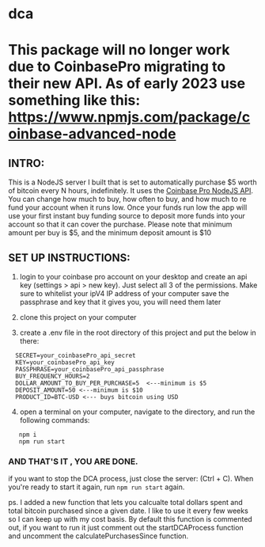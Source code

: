 # dca

# This package will no longer work due to CoinbasePro migrating to their new API. As of early 2023 use something like this: https://www.npmjs.com/package/coinbase-advanced-node

## INTRO:

This is a NodeJS server I built that is set to automatically purchase $5 worth of bitcoin every N hours, indefinitely. It uses the [Coinbase Pro NodeJS API](https://www.npmjs.com/package/coinbase-pro). You can change how much to buy, how often to buy, and how much to re fund your account when it runs low. Once your funds run low the app will use your first instant buy funding source to deposit more funds into your account so that it can cover the purchase.
Please note that minimum amount per buy is $5, and the minimum deposit amount is \$10

## SET UP INSTRUCTIONS:

1. login to your coinbase pro account on your desktop and create an api key (settings > api > new key). Just select all 3 of the permissions. Make sure to whitelist your ipV4 IP address of your computer
   save the passphrase and key that it gives you, you will need them later

2. clone this project on your computer

3. create a .env file in the root directory of this project and put the below in there:

```
  SECRET=your_coinbasePro_api_secret
  KEY=your_coinbasePro_api_key
  PASSPHRASE=your_coinbasePro_api_passphrase
  BUY_FREQUENCY_HOURS=2
  DOLLAR_AMOUNT_TO_BUY_PER_PURCHASE=5  <---minimum is $5
  DEPOSIT_AMOUNT=50 <---minimum is $10
  PRODUCT_ID=BTC-USD <--- buys bitcoin using USD
```

4. open a terminal on your computer, navigate to the directory, and run the following commands:

```
   npm i
   npm run start
```

### AND THAT'S IT , YOU ARE DONE.

if you want to stop the DCA process, just close the server: (Ctrl + C).
When you're ready to start it again, run `npm run start` again.

ps. I added a new function that lets you calcualte total dollars spent and total bitcoin purchased since a given date. I like to use it every few weeks so I can keep up with my cost basis. By default this function is commented out, if you want to run it just comment out the startDCAProcess function and uncomment the calculatePurchasesSince function.
